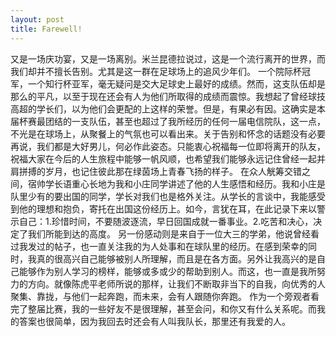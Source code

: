 ```yaml
---
layout: post
title: Farewell!
---
```


又是一场庆功宴，又是一场离别。米兰昆德拉说过，这是一个流行离开的世界，而我们却并不擅长告别。尤其是这一群在足球场上的追风少年们。
一个院际杯冠军，一个知行杯亚军，毫无疑问是交大足球史上最好的成绩。然而，这支队伍却是那么的平凡，以至于现在还会有人为他们所取得的成绩而震惊。我想起了曾经球技高超的学长们，以为他们会更配的上这样的荣誉。但是，有果必有因。这确实是本届杯赛最团结的一支队伍，甚至也超过了我所经历的任何一届电信院队，这一点，不光是在球场上，从聚餐上的气氛也可以看出来。关于告别和怀念的话题没有必要再说，我们都是大好男儿，何必作此姿态。只能衷心祝福每一位即将离开的队友，祝福大家在今后的人生旅程中能够一帆风顺，也希望我们能够永远记住曾经一起并肩拼搏的岁月，也记住彼此那在绿茵场上青春飞扬的样子。
在众人觥筹交错之间，宿帅学长语重心长地为我和小庄同学讲述了他的人生感悟和经历。我和小庄是队里少有的要出国的同学，学长对我们也是格外关注。从学长的言谈中，我能感受到他的理想和抱负，寄托在出国这份经历上。如今，言犹在耳，在此记录下来以警示自己：1.珍惜时间，不要随波逐流，早日回国成就一番事业。2.吃苦和决心，决定了我们所能到达的高度。
另一份感动则是来自于一位大三的学弟，他说曾经看过我发过的帖子，也一直关注我的为人处事和在球队里的经历。在感到荣幸的同时，我真的很高兴自己能够被别人所理解，而且是在各方面。另外让我高兴的是自己能够作为别人学习的榜样，能够或多或少的帮助到别人。而这，也一直是我所努力的方向。就像陈虎平老师所说的那样，让我们不断取非当下的自我，向优秀的人聚集、靠拢，与他们一起奔跑，而未来，会有人跟随你奔跑。
作为一个旁观者看完了整届比赛，我的一些好友不是很理解，甚至会问，和你又有什么关系呢。而我的答案也很简单，因为我回去时还会有人叫我队长，那里还有我爱的人。

